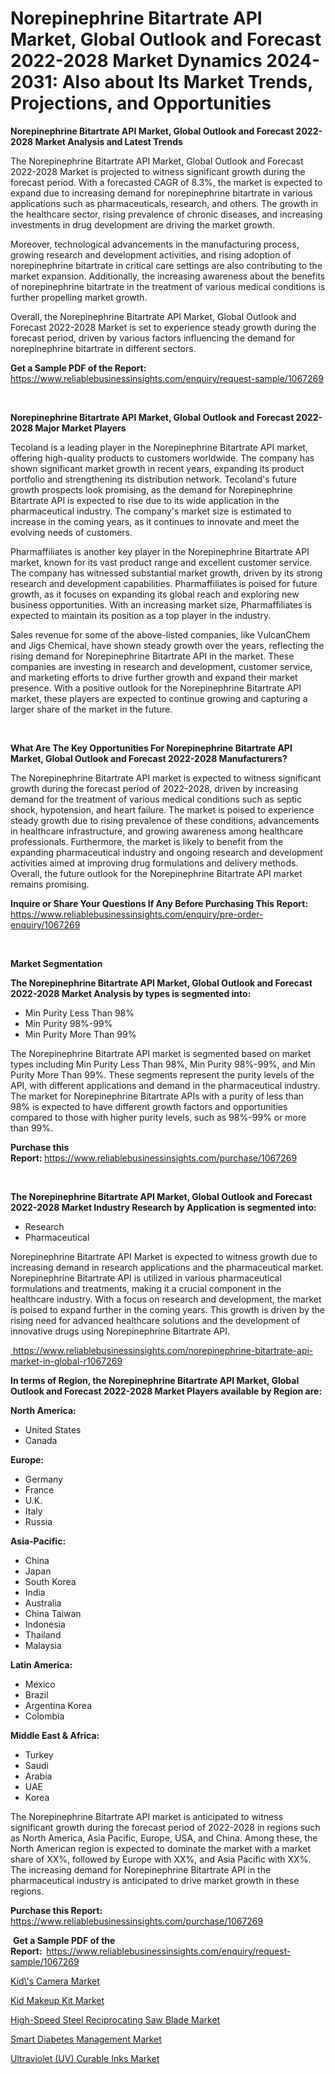 <p><h1>Norepinephrine Bitartrate API Market, Global Outlook and Forecast 2022-2028 Market Dynamics 2024-2031: Also about Its Market Trends, Projections, and Opportunities</h1></p><p><strong>Norepinephrine Bitartrate API Market, Global Outlook and Forecast 2022-2028 Market Analysis and Latest Trends</strong></p>
<p><p>The Norepinephrine Bitartrate API Market, Global Outlook and Forecast 2022-2028 Market is projected to witness significant growth during the forecast period. With a forecasted CAGR of 8.3%, the market is expected to expand due to increasing demand for norepinephrine bitartrate in various applications such as pharmaceuticals, research, and others. The growth in the healthcare sector, rising prevalence of chronic diseases, and increasing investments in drug development are driving the market growth.</p><p>Moreover, technological advancements in the manufacturing process, growing research and development activities, and rising adoption of norepinephrine bitartrate in critical care settings are also contributing to the market expansion. Additionally, the increasing awareness about the benefits of norepinephrine bitartrate in the treatment of various medical conditions is further propelling market growth.</p><p>Overall, the Norepinephrine Bitartrate API Market, Global Outlook and Forecast 2022-2028 Market is set to experience steady growth during the forecast period, driven by various factors influencing the demand for norepinephrine bitartrate in different sectors.</p></p>
<p><strong>Get a Sample PDF of the Report:&nbsp;</strong> <a href="https://www.reliablebusinessinsights.com/enquiry/request-sample/1067269">https://www.reliablebusinessinsights.com/enquiry/request-sample/1067269</a></p>
<p>&nbsp;</p>
<p><strong>Norepinephrine Bitartrate API Market, Global Outlook and Forecast 2022-2028 Major Market Players</strong></p>
<p><p>Tecoland is a leading player in the Norepinephrine Bitartrate API market, offering high-quality products to customers worldwide. The company has shown significant market growth in recent years, expanding its product portfolio and strengthening its distribution network. Tecoland's future growth prospects look promising, as the demand for Norepinephrine Bitartrate API is expected to rise due to its wide application in the pharmaceutical industry. The company's market size is estimated to increase in the coming years, as it continues to innovate and meet the evolving needs of customers.</p><p>Pharmaffiliates is another key player in the Norepinephrine Bitartrate API market, known for its vast product range and excellent customer service. The company has witnessed substantial market growth, driven by its strong research and development capabilities. Pharmaffiliates is poised for future growth, as it focuses on expanding its global reach and exploring new business opportunities. With an increasing market size, Pharmaffiliates is expected to maintain its position as a top player in the industry.</p><p>Sales revenue for some of the above-listed companies, like VulcanChem and Jigs Chemical, have shown steady growth over the years, reflecting the rising demand for Norepinephrine Bitartrate API in the market. These companies are investing in research and development, customer service, and marketing efforts to drive further growth and expand their market presence. With a positive outlook for the Norepinephrine Bitartrate API market, these players are expected to continue growing and capturing a larger share of the market in the future.</p></p>
<p>&nbsp;</p>
<p><strong>What Are The Key Opportunities For Norepinephrine Bitartrate API Market, Global Outlook and Forecast 2022-2028 Manufacturers?</strong></p>
<p><p>The Norepinephrine Bitartrate API market is expected to witness significant growth during the forecast period of 2022-2028, driven by increasing demand for the treatment of various medical conditions such as septic shock, hypotension, and heart failure. The market is poised to experience steady growth due to rising prevalence of these conditions, advancements in healthcare infrastructure, and growing awareness among healthcare professionals. Furthermore, the market is likely to benefit from the expanding pharmaceutical industry and ongoing research and development activities aimed at improving drug formulations and delivery methods. Overall, the future outlook for the Norepinephrine Bitartrate API market remains promising.</p></p>
<p><strong>Inquire or Share Your Questions If Any Before Purchasing This Report:</strong> <a href="https://www.reliablebusinessinsights.com/enquiry/pre-order-enquiry/1067269">https://www.reliablebusinessinsights.com/enquiry/pre-order-enquiry/1067269</a></p>
<p>&nbsp;</p>
<p><strong>Market Segmentation</strong></p>
<p><strong>The Norepinephrine Bitartrate API Market, Global Outlook and Forecast 2022-2028 Market Analysis by types is segmented into:</strong></p>
<p><ul><li>Min Purity Less Than 98%</li><li>Min Purity 98%-99%</li><li>Min Purity More Than 99%</li></ul></p>
<p><p>The Norepinephrine Bitartrate API market is segmented based on market types including Min Purity Less Than 98%, Min Purity 98%-99%, and Min Purity More Than 99%. These segments represent the purity levels of the API, with different applications and demand in the pharmaceutical industry. The market for Norepinephrine Bitartrate APIs with a purity of less than 98% is expected to have different growth factors and opportunities compared to those with higher purity levels, such as 98%-99% or more than 99%.</p></p>
<p><strong>Purchase this Report:&nbsp;</strong><a href="https://www.reliablebusinessinsights.com/purchase/1067269">https://www.reliablebusinessinsights.com/purchase/1067269</a></p>
<p>&nbsp;</p>
<p><strong>The Norepinephrine Bitartrate API Market, Global Outlook and Forecast 2022-2028 Market Industry Research by Application is segmented into:</strong></p>
<p><ul><li>Research</li><li>Pharmaceutical</li></ul></p>
<p><p>Norepinephrine Bitartrate API Market is expected to witness growth due to increasing demand in research applications and the pharmaceutical market. Norepinephrine Bitartrate API is utilized in various pharmaceutical formulations and treatments, making it a crucial component in the healthcare industry. With a focus on research and development, the market is poised to expand further in the coming years. This growth is driven by the rising need for advanced healthcare solutions and the development of innovative drugs using Norepinephrine Bitartrate API.</p></p>
<p><a href="https://www.reliablebusinessinsights.com/norepinephrine-bitartrate-api-market-in-global-r1067269">&nbsp;https://www.reliablebusinessinsights.com/norepinephrine-bitartrate-api-market-in-global-r1067269</a></p>
<p><strong>In terms of Region, the Norepinephrine Bitartrate API Market, Global Outlook and Forecast 2022-2028 Market Players available by Region are:</strong></p>
<p>
    <p> <strong> North America: </strong>
        <ul>
            <li>United States</li>
            <li>Canada</li>
        </ul>
        </p> 
    <p> <strong> Europe: </strong>
        <ul>
            <li>Germany</li>
            <li>France</li>
            <li>U.K.</li>
            <li>Italy</li>
            <li>Russia</li>
        </ul>
        </p> 
    <p> <strong> Asia-Pacific: </strong>
        <ul>
            <li>China</li>
            <li>Japan</li>
            <li>South Korea</li>
            <li>India</li>
            <li>Australia</li>
            <li>China Taiwan</li>
            <li>Indonesia</li>
            <li>Thailand</li>
            <li>Malaysia</li>
        </ul>
        </p> 
    <p> <strong> Latin America: </strong>
        <ul>
            <li>Mexico</li>
            <li>Brazil</li>
            <li>Argentina Korea</li>
            <li>Colombia</li>
        </ul>
        </p> 
    <p> <strong> Middle East & Africa: </strong>
        <ul>
            <li>Turkey</li>
            <li>Saudi</li>
            <li>Arabia</li>
            <li>UAE</li>
            <li>Korea</li>
        </ul>
    </p>
    </p>
<p><p>The Norepinephrine Bitartrate API market is anticipated to witness significant growth during the forecast period of 2022-2028 in regions such as North America, Asia Pacific, Europe, USA, and China. Among these, the North American region is expected to dominate the market with a market share of XX%, followed by Europe with XX%, and Asia Pacific with XX%. The increasing demand for Norepinephrine Bitartrate API in the pharmaceutical industry is anticipated to drive market growth in these regions.</p></p>
<p><strong>Purchase this Report: </strong><a href="https://www.reliablebusinessinsights.com/purchase/1067269">https://www.reliablebusinessinsights.com/purchase/1067269</a></p>
<p>&nbsp;<strong>Get a Sample PDF of the Report:&nbsp;&nbsp;</strong><a href="https://www.reliablebusinessinsights.com/enquiry/request-sample/1067269">https://www.reliablebusinessinsights.com/enquiry/request-sample/1067269</a></p>
<p><strong></strong></p>
<p><p><a href="https://github.com/staberhelen84/Market-Research-Report-List-1/blob/main/kids-camera-market.md">Kid\'s Camera Market</a></p><p><a href="https://github.com/ValentineMike02/Market-Research-Report-List-1/blob/main/kid-makeup-kit-market.md">Kid Makeup Kit Market</a></p><p><a href="https://www.linkedin.com/pulse/high-speed-steel-reciprocating-saw-blade-market-size-growth-industry-riuse">High-Speed Steel Reciprocating Saw Blade Market</a></p><p><a href="https://medium.com/@cathymaggio_46644/smart-diabetes-management-market-size-growth-trends-statistics-forecasts-2024-2031-1b972ce96891">Smart Diabetes Management Market</a></p><p><a href="https://medium.com/@boboko938_76821/ultraviolet-uv-curable-inks-market-a-global-and-regional-analysis-focus-on-end-user-product-b86984386d4e">Ultraviolet (UV) Curable Inks Market</a></p></p>